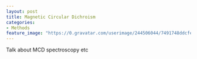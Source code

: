 ```yaml
---
layout: post
title: Magnetic Circular Dichroism
categories:
- Methods
feature_image: "https://0.gravatar.com/userimage/244506044/7491748ddcfec0168d99b19ad7d506ea?size=256"
---
```


Talk about MCD spectroscopy etc

